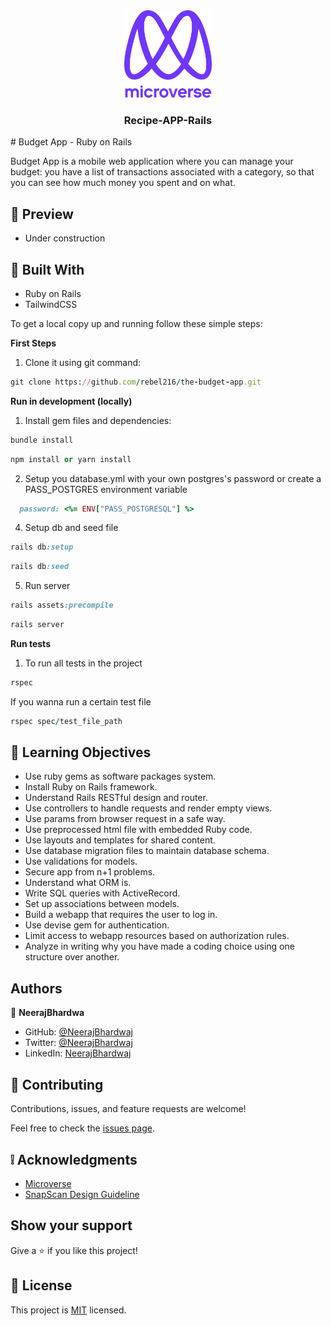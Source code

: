 <div align="center">

  <img src="https://github.com/ogiogiovictor/hello_rails/blob/master/murple_logo.png" alt="logo" width="140"  height="auto" />
  <br/>

  <h3><b>Recipe-APP-Rails</b></h3>
</div>
# Budget App - Ruby on Rails

Budget App is a mobile web application where you can manage your budget: you have a list of transactions associated with a category, so that you can see how much money you spent and on what.

## :hammer: Preview

- Under construction

## :hammer: Built With

- Ruby on Rails
- TailwindCSS

To get a local copy up and running follow these simple steps:

**First Steps**

1. Clone it using git command:
```ruby
git clone https://github.com/rebel216/the-budget-app.git
```

**Run in development (locally)**

1. Install gem files and dependencies:
```ruby
bundle install
```
```ruby
npm install or yarn install
```
2. Setup you database.yml with your own postgres's password or create a PASS_POSTGRES environment variable 
```ruby
  password: <%= ENV["PASS_POSTGRESQL"] %>
```
4. Setup db and seed file
```ruby
rails db:setup
```
```ruby
rails db:seed
```
5. Run server
```ruby
rails assets:precompile
```
```ruby
rails server
```


**Run tests**

1. To run all tests in the project
```ruby
rspec
``` 
If you wanna run a certain test file
```ruby
rspec spec/test_file_path
```

## :blue_book: Learning Objectives

- Use ruby gems as software packages system.
- Install Ruby on Rails framework.
- Understand Rails RESTful design and router.
- Use controllers to handle requests and render empty views.
- Use params from browser request in a safe way.
- Use preprocessed html file with embedded Ruby code.
- Use layouts and templates for shared content.
- Use database migration files to maintain database schema.
- Use validations for models.
- Secure app from n+1 problems.
- Understand what ORM is.
- Write SQL queries with ActiveRecord.
- Set up associations between models.
- Build a webapp that requires the user to log in.
- Use devise gem for authentication.
- Limit access to webapp resources based on authorization rules.
- Analyze in writing why you have made a coding choice using one structure over another.

## Authors

👤 **NeerajBhardwa**

- GitHub: [@NeerajBhardwaj](https://github.com/rebel216)
- Twitter: [@NeerajBhardwaj](https://twitter.com/rebel216)
- LinkedIn: [NeerajBhardwaj](https://www.linkedin.com/in/neerajbhardwaj216/)

## 🤝 Contributing

Contributions, issues, and feature requests are welcome!

Feel free to check the [issues page](https://github.com/rebel216/the-budget-app/issues).

## :grey_exclamation: Acknowledgments

- [Microverse](https://www.microverse.org/)
- [SnapScan Design Guideline](https://www.behance.net/gallery/19759151/Snapscan-iOs-design-and-branding?tracking_source=)

## Show your support

Give a ⭐️ if you like this project!

## 📝 License

This project is [MIT](LICENSE) licensed.

